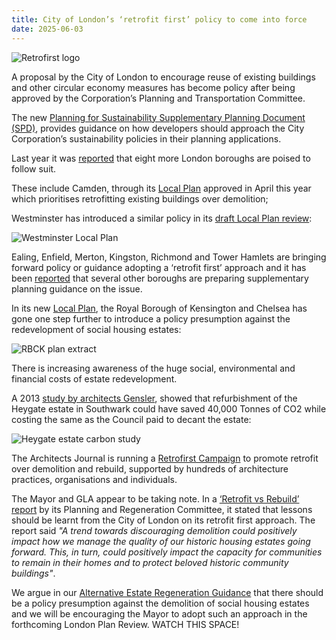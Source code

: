 ```yaml
---
title: City of London’s ‘retrofit first’ policy to come into force 
date: 2025-06-03
---
```

![Retrofirst logo](https://cdn.rt.emap.com/wp-content/uploads/sites/4/2019/09/30072635/retrofirsttwitter20193-2-748x499.jpg)

A proposal by the City of London to encourage reuse of existing buildings and other circular economy measures has become policy after being approved by the Corporation’s Planning and Transportation Committee.

The new [Planning for Sustainability Supplementary Planning Document (SPD)](https://www.cityoflondon.gov.uk/assets/Services-Environment/Planning-for-Sustainability-SPD.pdf), provides guidance on how developers should approach the City Corporation’s sustainability policies in their planning applications.

Last year it was [reported](https://lichfields.uk/blog/2024/april/02/retrofit-first-the-city-camden-now-westminster-who-will-be-next) that eight more London boroughs are poised to follow suit.

These include Camden, through its [Local Plan](https://www.camden.gov.uk/documents/20142/4820180/Draft+New+Camden+Local+Plan+2024+v1.pdf/415cc7da-c24a-8237-ddc2-5c72045af9d2?t=1706548115256) approved in April this year which prioritises retrofitting existing buildings over demolition; 

Westminster has introduced a similar policy in its [draft Local Plan review](https://www.westminster.gov.uk/media/document/regulation-19-city-plan):

![Westminster Local Plan](http://estatewatch.london/images/westminsterplan.png)

Ealing, Enfield, Merton, Kingston, Richmond and Tower Hamlets are bringing forward policy or guidance adopting a ‘retrofit first’ approach and it has been [reported](https://lichfields.uk/blog/2024/april/02/retrofit-first-the-city-camden-now-westminster-who-will-be-next) that several other boroughs are preparing supplementary planning guidance on the issue.

In its new [Local Plan](https://www.rbkc.gov.uk/planning-and-building-control/planning-policy/local-plan), the Royal Borough of Kensington and Chelsea has gone one step further to introduce a policy presumption against the redevelopment of social housing estates: 

![RBCK plan extract](https://estatewatch.london/images/rbkcplan.png)

There is increasing awareness of the huge social, environmental and financial costs of estate redevelopment.

A 2013 [study by architects Gensler](https://heygateestate.wordpress.com/wp-content/uploads/2012/12/genslerheygate.pdf), showed that refurbishment of the Heygate estate in Southwark could have saved 40,000 Tonnes of CO2 while costing the same as the Council paid to decant the estate:

![Heygate estate carbon study](https://heygateestate.wordpress.com/wp-content/uploads/2012/12/eblastsavedco2.jpg)

The Architects Journal is running a [Retrofirst Campaign](https://www.architectsjournal.co.uk/news/retrofirst) to promote retrofit over demolition and rebuild, supported by hundreds of architecture practices, organisations and individuals.

The Mayor and GLA appear to be taking note. In a [‘Retrofit vs Rebuild’ report](https://www.london.gov.uk/who-we-are/what-london-assembly-does/london-assembly-work/london-assembly-publications/retrofit-vs-rebuild-report) by its Planning and Regeneration Committee, it stated that lessons should be learnt from the City of London on its retrofit first approach. The report said _"A trend towards discouraging demolition could positively impact how we manage the quality of our historic housing estates going forward. This, in turn, could positively impact the capacity for communities to remain in their homes and to protect beloved historic community buildings"_.


We argue in our [Alternative Estate Regeneration Guidance](https://estatewatch.london/images/alternative-good-practice-guide-to-estate-regeneration.pdf) that there should be a policy presumption against the demolition of social housing estates and we will be encouraging the Mayor to adopt such an approach in the forthcoming London Plan Review. WATCH THIS SPACE! 




